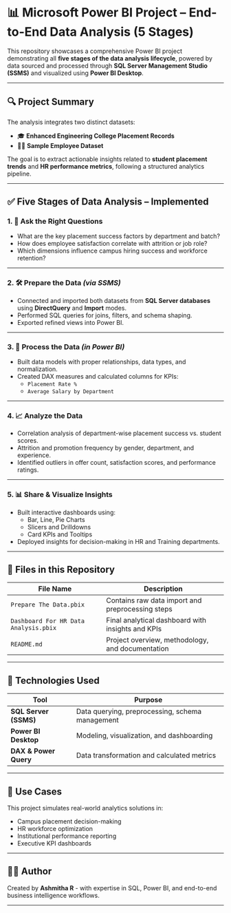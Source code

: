 # 📊 Microsoft Power BI Project – End-to-End Data Analysis (5 Stages)

This repository showcases a comprehensive Power BI project demonstrating all **five stages of the data analysis lifecycle**, powered by data sourced and processed through **SQL Server Management Studio (SSMS)** and visualized using **Power BI Desktop**.

---

## 🔍 Project Summary

The analysis integrates two distinct datasets:
- 🎓 **Enhanced Engineering College Placement Records**  
- 🧑‍💼 **Sample Employee Dataset**

The goal is to extract actionable insights related to **student placement trends** and **HR performance metrics**, following a structured analytics pipeline.

---

## ✅ Five Stages of Data Analysis – Implemented

### 1. 🧠 Ask the Right Questions
- What are the key placement success factors by department and batch?
- How does employee satisfaction correlate with attrition or job role?
- Which dimensions influence campus hiring success and workforce retention?

---

### 2. 🛠️ Prepare the Data *(via SSMS)*
- Connected and imported both datasets from **SQL Server databases** using **DirectQuery** and **Import** modes.
- Performed SQL queries for joins, filters, and schema shaping.
- Exported refined views into Power BI.

---

### 3. 🧮 Process the Data *(in Power BI)*
- Built data models with proper relationships, data types, and normalization.
- Created DAX measures and calculated columns for KPIs:
  - `Placement Rate %`
  - `Average Salary by Department`
---

### 4. 📈 Analyze the Data
- Correlation analysis of department-wise placement success vs. student scores.
- Attrition and promotion frequency by gender, department, and experience.
- Identified outliers in offer count, satisfaction scores, and performance ratings.

---

### 5. 📊 Share & Visualize Insights
- Built interactive dashboards using:
  - Bar, Line, Pie Charts
  - Slicers and Drilldowns
  - Card KPIs and Tooltips
- Deployed insights for decision-making in HR and Training departments.

---

## 💾 Files in this Repository

| File Name                            | Description                                             |
|-------------------------------------|---------------------------------------------------------|
| `Prepare The Data.pbix`             | Contains raw data import and preprocessing steps        |
| `Dashboard For HR Data Analysis.pbix` | Final analytical dashboard with insights and KPIs     |
| `README.md`                         | Project overview, methodology, and documentation        |

---

## 🧰 Technologies Used

| Tool                     | Purpose                                          |
|--------------------------|--------------------------------------------------|
| **SQL Server (SSMS)**    | Data querying, preprocessing, schema management |
| **Power BI Desktop**     | Modeling, visualization, and dashboarding       |
| **DAX & Power Query**    | Data transformation and calculated metrics       |

---

## 📌 Use Cases

This project simulates real-world analytics solutions in:
- Campus placement decision-making
- HR workforce optimization
- Institutional performance reporting
- Executive KPI dashboards

---

## 👩‍💻 Author

Created by **Ashmitha R** - with expertise in SQL, Power BI, and end-to-end business intelligence workflows.

---

